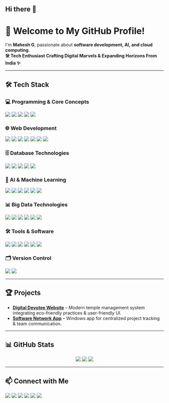 ## Hi there 👋

# 🚀 Welcome to My GitHub Profile!

I'm **Mahesh G**, passionate about **software development, AI, and cloud computing**.  
**🛠️ Tech Enthusiast Crafting Digital Marvels & Expanding Horizons From India ✨**

---

## 🛠️ Tech Stack

### 💻 Programming & Core Concepts
<p align="left">
  <img src="https://img.shields.io/badge/Java-007396?style=for-the-badge&logo=java&logoColor=white" />
  <img src="https://img.shields.io/badge/Python-3776AB?style=for-the-badge&logo=python&logoColor=white" />
  <img src="https://img.shields.io/badge/VB.NET-68217A?style=for-the-badge&logo=dotnet&logoColor=white" />
  <img src="https://img.shields.io/badge/Data%20Structures-008000?style=for-the-badge&logo=c&logoColor=white" />
  <img src="https://img.shields.io/badge/Algorithms-FF5733?style=for-the-badge" />
</p>

### 🌐 Web Development
<p align="left">
  <img src="https://img.shields.io/badge/HTML5-E34F26?style=for-the-badge&logo=html5&logoColor=white" />
  <img src="https://img.shields.io/badge/CSS3-1572B6?style=for-the-badge&logo=css3&logoColor=white" />
  <img src="https://img.shields.io/badge/JavaScript-F7DF1E?style=for-the-badge&logo=javascript&logoColor=black" />
  <img src="https://img.shields.io/badge/React.js-61DAFB?style=for-the-badge&logo=react&logoColor=black" />
  <img src="https://img.shields.io/badge/Bootstrap-7952B3?style=for-the-badge&logo=bootstrap&logoColor=white" />
  <img src="https://img.shields.io/badge/AngularJS-DD0031?style=for-the-badge&logo=angularjs&logoColor=white" />
  <img src="https://img.shields.io/badge/Express.js-000000?style=for-the-badge&logo=express&logoColor=white" />
</p>

### 🗄 Database Technologies
<p align="left">
  <img src="https://img.shields.io/badge/MySQL-4479A1?style=for-the-badge&logo=mysql&logoColor=white" />
  <img src="https://img.shields.io/badge/PL%2FSQL-FF9900?style=for-the-badge&logo=oracle&logoColor=white" />
  <img src="https://img.shields.io/badge/MongoDB-47A248?style=for-the-badge&logo=mongodb&logoColor=white" />
  <img src="https://img.shields.io/badge/SQL%20Server-CC2927?style=for-the-badge&logo=microsoftsqlserver&logoColor=white" />
  <img src="https://img.shields.io/badge/Cassandra-1287B1?style=for-the-badge&logo=apachecassandra&logoColor=white" />
</p>

### 🤖 AI & Machine Learning
<p align="left">
  <img src="https://img.shields.io/badge/Machine%20Learning-102230?style=for-the-badge&logo=scikit-learn&logoColor=white" />
  <img src="https://img.shields.io/badge/NLP-4B0082?style=for-the-badge&logo=python&logoColor=white" />
  <img src="https://img.shields.io/badge/Automation-FF8C00?style=for-the-badge&logo=robotframework&logoColor=white" />
  <img src="https://img.shields.io/badge/Model%20Building-8B0000?style=for-the-badge" />
  <img src="https://img.shields.io/badge/Data%20Preprocessing-4682B4?style=for-the-badge" />
  <img src="https://img.shields.io/badge/Computer%20Vision-6495ED?style=for-the-badge&logo=opencv&logoColor=white" />
</p>

### 📊 Big Data Technologies
<p align="left">
  <img src="https://img.shields.io/badge/Hadoop-66CCFF?style=for-the-badge&logo=apachehadoop&logoColor=black" />
  <img src="https://img.shields.io/badge/Apache%20Pig-FDEE21?style=for-the-badge&logo=apache&logoColor=black" />
  <img src="https://img.shields.io/badge/MapReduce-008000?style=for-the-badge" />
  <img src="https://img.shields.io/badge/Apache%20Spark-E25A1C?style=for-the-badge&logo=apachespark&logoColor=white" />
  <img src="https://img.shields.io/badge/Apache%20Flink-E6526F?style=for-the-badge&logo=apacheflink&logoColor=white" />
  <img src="https://img.shields.io/badge/Apache%20Kafka-231F20?style=for-the-badge&logo=apachekafka&logoColor=white" />
</p>

### 🛠 Tools & Software
<p align="left">
  <img src="https://img.shields.io/badge/Visual%20Studio-5C2D91?style=for-the-badge&logo=visualstudio&logoColor=white" />
  <img src="https://img.shields.io/badge/NetBeans-1B6AC6?style=for-the-badge&logo=apache&logoColor=white" />
  <img src="https://img.shields.io/badge/IntelliJ%20IDEA-000000?style=for-the-badge&logo=intellijidea&logoColor=white" />
  <img src="https://img.shields.io/badge/Anaconda-44A833?style=for-the-badge&logo=anaconda&logoColor=white" />
  <img src="https://img.shields.io/badge/Microsoft%20Office-D83B01?style=for-the-badge&logo=microsoftoffice&logoColor=white" />
  <img src="https://img.shields.io/badge/Linux-FCC624?style=for-the-badge&logo=linux&logoColor=black" />
</p>

### 🗂 Version Control
<p align="left">
  <img src="https://img.shields.io/badge/Git-F05032?style=for-the-badge&logo=git&logoColor=white" />
  <img src="https://img.shields.io/badge/GitHub-181717?style=for-the-badge&logo=github&logoColor=white" />
</p>

---

## 🏆 Projects
- **[Digital Devotee Website](https://github.com/GMahesh007/Digital-Devotee)** – Modern temple management system integrating eco-friendly practices & user-friendly UI.
- **[Software Network App](https://github.com/GMahesh007/Software-Network)** – Windows app for centralized project tracking & team communication.

---

## 📊 GitHub Stats
<p align="center">
  <img src="https://github-readme-stats.vercel.app/api?username=GMahesh007&show_icons=true&theme=tokyonight" />
  <img src="https://github-readme-streak-stats.herokuapp.com/?user=GMahesh007&theme=tokyonight" />
  <img src="https://github-readme-stats.vercel.app/api/top-langs/?username=GMahesh007&layout=compact&theme=tokyonight" />
</p>

---

## 📫 Connect with Me
<p align="left">
  <a href="https://www.linkedin.com/in/gmaheshmahi007/"><img src="https://img.shields.io/badge/LinkedIn-0077B5?style=for-the-badge&logo=linkedin&logoColor=white"/></a>
  <a href="mailto:maheshshedolkar@gmail.com"><img src="https://img.shields.io/badge/Email-D14836?style=for-the-badge&logo=gmail&logoColor=white"/></a>
  <a href="https://gmahesh007.github.io/Personal_Portfolio07-/"><img src="https://img.shields.io/badge/Portfolio-FF5733?style=for-the-badge&logo=firefox&logoColor=white"/></a>
  <a href="https://www.geeksforgeeks.org/user/maheshg007/"><img src="https://img.shields.io/badge/GeeksforGeeks-0F9D58?style=for-the-badge&logo=geeksforgeeks&logoColor=white"/></a>
  <a href="https://leetcode.com/u/MaheshMayu07/"><img src="https://img.shields.io/badge/LeetCode-FFA116?style=for-the-badge&logo=leetcode&logoColor=white"/></a>
  <a href="https://x.com/Mahesh_Mahii_07"><img src="https://img.shields.io/badge/Twitter%20(X)-000000?style=for-the-badge&logo=x&logoColor=white"/></a>
</p>
